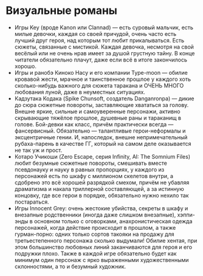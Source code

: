 # Визуальные романы

*   Игры Key (вроде Kanon или Clannad) — есть суровый мальчик, есть милые девочки, каждая со своей причудой, очень часто есть лучший друг героя, над которым тот любит прикалываться. Есть сюжеты, связанные с мистикой. Каждая девочка, несмотря на свой весёлый или не очень нрав имеет за душой грустную тайну. В конце читатели обязательно плачут, даже если всё в итоге закончилось хорошо.
*   Игры и ранобэ Киноко Насу и его компании Type-moon — обилие кровавой жести, мрачное и таинственное прошлое у каждого хоть сколько-нибудь важного для сюжета таракана и ОЧЕНЬ МНОГО любования луной, даже в неуместных ситуациях.
*   Кадзутака Кодака (Spike Chunsoft, создатель Danganronpa) — дикие до сюра сюжетные повороты, заставляющие хвататься за голову. Внешне яркие, сильные и самоуверенные персонажи, активно скрывающие тяжёлое прошлое, душевные раны и тараканищ в голове. Бой-девки как класс, причём практически всегда — фансервисный. Обязательно — талантливые герои-неформалы и эксцентричные гении. И, напоследок, внешне непримечательный рубаха-парень в качестве ГГ, который на самом деле оказывается не так уж и прост.
*   Котаро Учикоши (Zero Escape, серия Infinity, AI: The Somnium Files) любит безумные сюжетные повороты, смешивать вместе псевдонауку и науку в равных пропорциях, у каждого из персонажей есть по шкафу с миллионом скелетов внутри, а сдобрено это всё хорошей разрядкой смехом, причём не убавляя драматизма и накала триллерной составляющей, а за истинную концовку, где все герои в порядке, обязательно нужно нехило так постараться.
*   Игры Innocent Grey: очень жестокие убийства, секреты в шкафу и внезапные родственники (иногда даже слишком внезапные), хэппи-энды в основном только с оговорками, анахронистическая одежда персонажей, когда действие происходит в прошлом, а также гурман-порно: одних только сортов такояки на продажу для третьестепенного персонажа сколько выдумали! Обилие хентая, при этом большинство любовных линий заканчиваются для героя и его подружки плохо. Также в каждой игре обязательно будет как минимум один персонаж с ярко выраженными художественными склонностями, а то и безумный художник.
